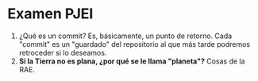 ﻿# Examen PJEI

1. ¿Qué es un commit?
Es, básicamente, un punto de retorno. Cada "commit" es un "guardado" del repositorio al que más tarde podremos retroceder si lo deseamos. 
2. **Si la Tierra no es plana, ¿por qué se le llama "planeta"?**
Cosas de la RAE.
